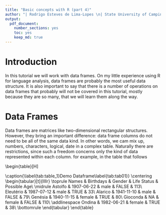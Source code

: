 ```yaml
---
title: "Basic concepts with R (part 4)"
author: "| Rodrigo Esteves de Lima-Lopes \n| State University of Campinas \n| rll307@unicamp.br\n"
output: 
  pdf_document:
    number_sections: yes
    toc: yes
    keep_md: true
---
```




# Introduction

In this tutorial we will work with data frames. On my little experience using R for language analysis, data frames are probably the most useful data structure. It is also important to say that there is a number of operations on data frames that probably will not be covered in this tutorial, mostly because they are so many, that we will learn them along the way. 

# Data Frames

Data frames are matrices like two-dimensional rectangular structures. However, they bring an important difference: data frame columns do not need to be all of the same data kind. In other words, we cam mix up, numbers, characters, logical, date in a complex table. Naturally there are restrictions, since such a freedom concerns only the kind of data represented within each column. for example, in the table that follows

\begin{table}[H]

\caption{\label{tab:table_1}Demo Dataframe\label{tab:tab01}}
\centering
\begin{tabular}[t]{llllr}
\toprule
Names & Birthdays & Gender & Life Status & Possible Age\\
\midrule
Astolfo & 1907-06-22 & male & FALSE & 113\\
Eleutério & 1987-07-12 & male & TRUE & 33\\
Alarico & 1941-11-10 & male & FALSE & 79\\
Genésia & 1940-11-15 & female & TRUE & 80\\
Gioconda & NA & female & FALSE & 110\\
\addlinespace
Ondina & 1982-06-21 & female & TRUE & 38\\
\bottomrule
\end{tabular}
\end{table}
































